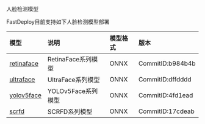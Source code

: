 人脸检测模型

FastDeploy目前支持如下人脸检测模型部署

| 模型 | 说明 | 模型格式 | 版本 |
| :--- | :--- | :------- | :--- |
| [retinaface](./retinaface) | RetinaFace系列模型 | ONNX | CommitID:b984b4b |
| [ultraface](./ultraface) | UltraFace系列模型 | ONNX |CommitID:dffdddd |
| [yolov5face](./yolov5face) | YOLOv5Face系列模型 | ONNX | CommitID:4fd1ead |
| [scrfd](./scrfd) | SCRFD系列模型 | ONNX | CommitID:17cdeab |
